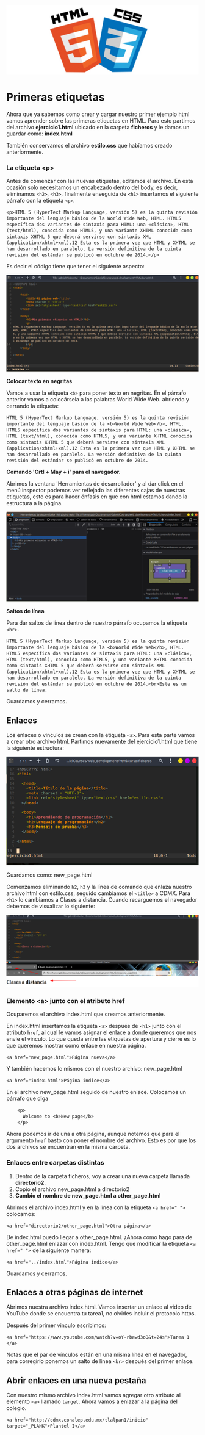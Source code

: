 ![](https://raw.githubusercontent.com/GabrielCourses/web_development/main/html/image/curso.png)

# Primeras etiquetas

Ahora que ya sabemos como crear y cargar nuestro primer ejemplo html vamos aprender sobre las primeras etiquetas en HTML. Para esto partimos del archivo **ejercicio1.html** ubicado en la carpeta **ficheros** y le damos un guardar como: **index.html** 

También conservamos el archivo **estilo.css** que habíamos creado anteriormente.

### La etiqueta \<p\>

Antes de comenzar con las nuevas etiquetas, editamos el archivo. En esta ocasión solo necesitamos un encabezado dentro del body, es decir, eliminamos <code>\<h2\></code>, <code>\<h3\></code>, finalmente enseguida de <code>\<h1\></code> insertamos el siguiente párrafo con la etiqueta <code>\<p\></code>.

```
<p>HTML 5 (HyperText Markup Language, versión 5) es la quinta revisión importante del lenguaje básico de la World Wide Web, HTML. HTML5 específica dos variantes de sintaxis para HTML: una «clásica», HTML (text/html), conocida como HTML5, y una variante XHTML conocida como sintaxis XHTML 5 que deberá servirse con sintaxis XML (application/xhtml+xml).1​2​ Esta es la primera vez que HTML y XHTML se han desarrollado en paralelo. La versión definitiva de la quinta revisión del estándar se publicó en octubre de 2014.</p>
```

Es decir el código tiene que tener el siguiente aspecto:

![](https://raw.githubusercontent.com/GabrielCourses/web_development/main/html/image/p.png)

**Colocar texto en negritas**

Vamos a usar la etiqueta <code>\<b\></code> para poner texto en negritas. En el párrafo anterior vamos a colocársela a las palabras World Wide Web. abriendo y cerrando la etiqueta:

```
HTML 5 (HyperText Markup Language, versión 5) es la quinta revisión importante del lenguaje básico de la <b>World Wide Web</b>, HTML. HTML5 específica dos variantes de sintaxis para HTML: una «clásica», HTML (text/html), conocida como HTML5, y una variante XHTML conocida como sintaxis XHTML 5 que deberá servirse con sintaxis XML (application/xhtml+xml).1​2​ Esta es la primera vez que HTML y XHTML se han desarrollado en paralelo. La versión definitiva de la quinta revisión del estándar se publicó en octubre de 2014. 
```

**Comando 'Crtl + May + i' para el navegador.**

Abrimos la ventana 'Herramientas de desarrollador' y al dar click en el menú inspector podemos ver reflejado las diferentes cajas de nuestras etiquetas, esto es para hacer énfasis en que con html estamos dando la estructura a la página.

![](https://raw.githubusercontent.com/GabrielCourses/web_development/main/html/image/tools_browser.png)

**Saltos de línea**

Para dar saltos de línea dentro de nuestro párrafo ocupamos la etiqueta <code>\<br\></code>.

```
HTML 5 (HyperText Markup Language, versión 5) es la quinta revisión importante del lenguaje básico de la <b>World Wide Web</b>, HTML. HTML5 específica dos variantes de sintaxis para HTML: una «clásica», HTML (text/html), conocida como HTML5, y una variante XHTML conocida como sintaxis XHTML 5 que deberá servirse con sintaxis XML (application/xhtml+xml).1​2​ Esta es la primera vez que HTML y XHTML se han desarrollado en paralelo. La versión definitiva de la quinta revisión del estándar se publicó en octubre de 2014.<br>Este es un salto de línea.
```

Guardamos y cerramos.

## Enlaces

Los enlaces o vínculos se crean con la etiqueta <code>\<a\></code>. Para esta parte vamos a crear otro archivo html. Partimos nuevamente del ejercicio1.html que tiene la siguiente estructura:

![](https://raw.githubusercontent.com/GabrielCourses/web_development/main/html/image/ejercicio1.png)

Guardamos como: new_page.html

Comenzamos eliminando <code>h2</code>, <code>h3</code> y la línea de comando que enlaza nuestro archivo html con estilo.css, seguido cambiamos el <code>\<title\></code> a CDMX. Para <code>\<h1\></code> lo cambiamos a Clases a distancia. Cuando recarguemos el navegador debemos de visualizar lo siguiente:

![](https://raw.githubusercontent.com/GabrielCourses/web_development/main/html/image/cdmx.png)

### Elemento \<a\> junto con el atributo href

Ocuparemos el archivo index.html que creamos anteriormente.

En index.html insertamos la etiqueta <code>\<a\></code> después de <code>\<h1\></code> junto con el atributo <code>href</code>, al cual le vamos asignar el enlace a donde queremos que nos envíe el vinculo. Lo que queda entre las etiquetas de apertura y cierre es lo que queremos mostrar como enlace en nuestra página.

```
<a href="new_page.html">Página nueva</a>
```

Y también hacemos lo mismos con el nuestro archivo: new_page.html

```
<a href="index.html">Página indice</a>
```

En el archivo new_page.html seguido de nuestro enlace. Colocamos un párrafo que diga 

```
    <p>
      Welcome to <b>New page</b>
    </p>
```

Ahora podemos ir de una a otra página, aunque notemos que para el argumento <code>href</code> basto con poner el nombre del archivo. Esto es por que los dos archivos se encuentran en la misma carpeta.

### Enlaces entre carpetas distintas

1. Dentro de la carpeta ficheros, voy a crear una nueva carpeta llamada **directorio2**.
2. Copio el archivo new_page.html a directorio2
3. **Cambio el nombre de new\_page.html a other\_page.html**

Abrimos el archivo index.html y en la línea con la etiqueta <code>\<a href=" "\></code> colocamos:

```
<a href="directorio2/other_page.html">Otra página</a>
```

De index.html puedo llegar a other_page.html. ¿Ahora como hago para de other\_page.html enlazar con index.html. Tengo que modificar la etiqueta <code>\<a href=" "\></code> de la siguiente manera:

```
<a href="../index.html">Página indice</a>
```

Guardamos y cerramos.

## Enlaces a otras páginas de internet

Abrimos nuestra archivo index.html. Vamos insertar un enlace al video de YouTube donde se encuentra tu tarea1, no olvides incluir el protocolo https. 

Después del primer vinculo escribimos:

```
<a href="https://www.youtube.com/watch?v=oY-rbawd3oQ&t=24s">Tarea 1 </a>
``` 

Notas que el par de vínculos están en una misma línea en el navegador, para corregirlo ponemos un salto de línea <code>\<br\></code> después del primer enlace.

## Abrir enlaces en una nueva pestaña

Con nuestro mismo archivo index.html vamos agregar otro atributo al elemento <code>\<a\></code> llamado <code>target</code>. Ahora vamos a enlazar a la página del colegio.

```
<a href="http://cdmx.conalep.edu.mx/tlalpan1/inicio" target="_PLANK">Plantel I</a>
```
